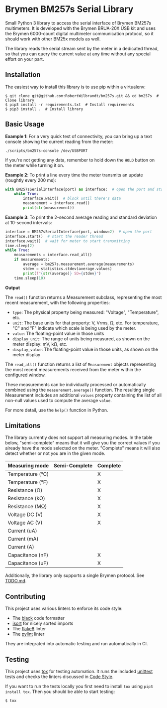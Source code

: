 Brymen BM257s Serial Library
============================

Small Python 3 library to access the serial interface of Brymen BM257s multimeters. It is developed with the Brymen BRUA-20X USB kit and uses the Brymen 6000-count digital multimeter communication protocol, so it should work with other BM25x models as well.

The library reads the serial stream sent by the meter in a dedicated thread, so that you can query the current value at any time without any special effort on your part.

Installation
------------

The easiest way to install this library is to use pip within a virtualenv:

```console
$ git clone git@github.com:RobertWilbrandt/bm257s.git && cd bm257s  # Clone library
$ pip3 install -r requirements.txt  # Install requirements
$ pip3 install .  # Install library
```

Basic Usage
-----------
**Example 1**: For a very quick test of connectivity, you can bring up a text console showing the current reading from the meter:

```console
./scripts/bm257s-console /dev/USBPORT
```

If you're not getting any data, remember to hold down the `HOLD` button on the meter while turning it on.

**Example 2**: To print a line every time the meter transmits an update (roughtly every 200 ms):

```python
with BM257sSerialInterface(port) as interface:  # open the port and start the reader thread
	while True:
		interface.wait()  # block until there's data
		measurement = interface.read()
		print(str(measurement))
```

**Example 3**: To print the 2-second average reading and standard deviation at 10-second intervals:

```python
interface = BM257sSerialInterface(port, window=2)  # open the port
interface.start()  # start the reader thread
interface.wait()  # wait for meter to start transmitting
time.sleep(2)
while True:
	measurements = interface.read_all()
	if measurements:
		average = bm257s.measurement.average(measurements)
		stdev = statistics.stdev(average.values)
		print(f"{str(average)} SD={stdev}")
	time.sleep(10)
```

**Output**

The `read()` function returns a Measurement subclass, representing the most recent measurement, with the following properties:

- `type`: The physical property being measured: "Voltage", "Temperature", etc.
- `unit`: The base units for that property: V, Vrms, Ω, etc.  For temperature, "C" and "F" indicate which scale is being used by the meter.
- `value`: The floating-point value in those units
- `display_unit`: The range of units being measured, as shown on the meter display: mV, kΩ, etc.
- `display_value`: The floating-point value in those units, as shown on the meter display

The `read_all()` function returns a list of `Measurement` objects representing the most recent measurements received from the meter within the configured window.

These measurements can be individually processed or automatically combined using the `measurement.average()` function.  The resulting single Measurement includes an additional `values` property containing the list of all non-null values used to compute the average `value`.

For more detail, use the `help()` function in Python.

Limitations
-----------

The library currently does not support all measuring modes. In the table below, "semi-complete" means that it will give you the correct values if you already have the mode selected on the meter.  "Complete" means it will also detect whether or not you are in the given mode.

| Measuring mode   | Semi-Complete | Complete|
|------------------|:-------------:|---------|
| Temperature (°C) |               | X       |
| Temperature (°F) |               | X       |
| Resistance (Ω)   |               | X       |
| Resistance (kΩ)  |               | X       |
| Resistance (MΩ)  |               | X       |
| Voltage DC (V)   |               | X       |
| Voltage AC (V)   |               | X       |
| Current (uA)     |               |         |
| Current (mA)     |               |         |
| Current (A)      |               |         |
| Capacitance (nF) |               | X       |
| Capacitance (uF) |               | X       |

Additionally, the library only supports a single Brymen protocol.  See [TODO.md](TODO.md).

Contributing
------------

This project uses various linters to enforce its code style:

- The [black](https://black.readthedocs.io/en/stable/) code formatter
- [isort](https://pycqa.github.io/isort/) for nicely sorted imports
- The [flake8](https://flake8.pycqa.org/en/latest/) linter
- The [pylint](https://www.pylint.org/) linter

They are integrated into automatic testing and run automatically in CI.

Testing
-------

This project uses [tox](https://tox.readthedocs.io/en/latest/) for testing automation. It runs the included [unittest](https://docs.python.org/3/library/unittest.html) tests and checks the linters discussed in [Code Style](#code-style).

If you want to run the tests locally you first need to install ```tox``` using ```pip3 install tox```. Then you should be able to start testing:

```console
$ tox
```
